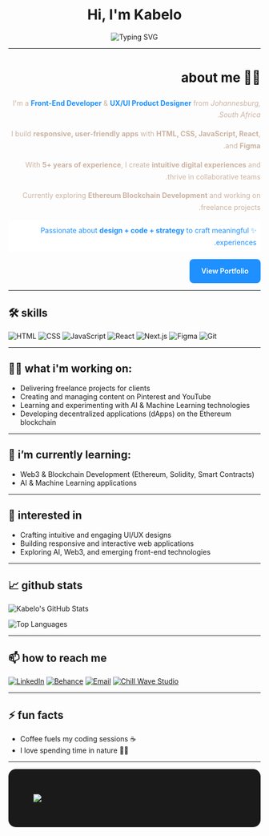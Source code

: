 <h1 align="center">Hi, I'm Kabelo </h1>






<div align="center">

![Typing SVG](https://readme-typing-svg.herokuapp.com?font=Fira+Code&size=24&pause=1000&color=1E90FF&background=FFFFFF&width=820&lines=AI+-+Front-End+Developer+%26+UX%2FUI+Product+Designer)

</div>


---


<section style="font-family: 'Inter', sans-serif; direction: rtl; text-align: right; line-height: 1.7; color: #CBB3A2; max-width: 700px; margin: 0 auto;">
  <h2 style="color: #111111; font-size: 26px; margin-bottom: 16px;">👨‍💻 about me</h2>
  <p>I'm a <strong style="color: #1E90FF;">Front-End Developer</strong> & <strong style="color: #1E90FF;">UX/UI Product Designer</strong> from <em>Johannesburg, South Africa</em>.</p>
  <p>I build <strong>responsive, user-friendly apps</strong> with <strong>HTML, CSS, JavaScript, React</strong>, and <strong>Figma</strong>.</p>
  <p>With <strong>5+ years of experience</strong>, I create <strong>intuitive digital experiences</strong> and thrive in collaborative teams.</p>
  <p>Currently exploring <strong>Ethereum Blockchain Development</strong> and working on freelance projects.</p>
  <p style="color: #1E90FF; background-color: #ffffff; font-family: 'Inter', sans-serif; padding: 8px; border-radius: 4px;">
    ✨ Passionate about <strong>design + code + strategy</strong> to craft meaningful experiences.
  </p>

  <!-- Portfolio Button -->
  <p>
    <a href="https://www.behance.net/kabelomaitisa1" target="_blank" 
       style="display: inline-block; background-color: #1E90FF; color: #ffffff; padding: 12px 24px; border-radius: 8px; text-decoration: none; font-weight: 600; transition: background-color 0.3s;">
      View Portfolio
    </a>
  </p>
</section>


---


## 🛠️ skills
![HTML](https://img.shields.io/badge/HTML-E34F26?style=for-the-badge&logo=html5&logoColor=white)
![CSS](https://img.shields.io/badge/CSS-1572B6?style=for-the-badge&logo=css3&logoColor=white)
![JavaScript](https://img.shields.io/badge/JavaScript-F7DF1E?style=for-the-badge&logo=javascript&logoColor=black)
![React](https://img.shields.io/badge/React-61DAFB?style=for-the-badge&logo=react&logoColor=black)
![Next.js](https://img.shields.io/badge/Next.js-000000?style=for-the-badge&logo=nextdotjs&logoColor=white)
![Figma](https://img.shields.io/badge/Figma-F24E1E?style=for-the-badge&logo=figma&logoColor=white)
![Git](https://img.shields.io/badge/Git-F05032?style=for-the-badge&logo=git&logoColor=white)

---

## 🧑‍🚀 what i'm working on:

- Delivering freelance projects for clients
- Creating and managing content on Pinterest and YouTube
- Learning and experimenting with AI & Machine Learning technologies
- Developing decentralized applications (dApps) on the Ethereum blockchain

---

## 🌱 i’m currently learning:
- Web3 & Blockchain Development (Ethereum, Solidity, Smart Contracts)
- AI & Machine Learning applications

---
 
## 🤖 interested in
- Crafting intuitive and engaging UI/UX designs
- Building responsive and interactive web applications
- Exploring AI, Web3, and emerging front-end technologies

---

## 📈 github stats

<!-- Main GitHub Stats with brown icons -->
![Kabelo's GitHub Stats](https://github-readme-stats.vercel.app/api?username=KabeloM13&show_icons=true&bg_color=ffffff&icon_color=A0522D)

<!-- Top Languages with brown icons -->
![Top Languages](https://github-readme-stats.vercel.app/api/top-langs/?username=KabeloM13&layout=compact&bg_color=ffffff&icon_color=A0522D)

---

## 📫 how to reach me
[![LinkedIn](https://img.shields.io/badge/LinkedIn-0A66C2?style=for-the-badge&logo=linkedin&logoColor=white)](https://www.linkedin.com/in/kabelo-m-9a0555128/)
[![Behance](https://img.shields.io/badge/Behance-1769FF?style=for-the-badge&logo=behance&logoColor=white)](https://www.behance.net/kabelomaitisa1)
[![Email](https://img.shields.io/badge/Email-D14836?style=for-the-badge&logo=gmail&logoColor=white)](mailto:kabelodesigns777@gmail.com)
[![Chill Wave Studio](https://img.shields.io/badge/Chill%20Wave%20Studio-FF0000?style=for-the-badge&logo=youtube&logoColor=white)](https://youtu.be/8suoPIJekTQ?si=jtZ8MKrFGjm3krEO)





---

## ⚡ fun facts
- Coffee fuels my coding sessions ☕
- I love spending time in nature 🌿🌞

---

<div style="background-color:#1a1a1a; padding:50px; border-radius:15px; font-family:Arial, sans-serif; text-align:right;">

  <!-- Typing AI line in bold brown, tech-style font, slightly bigger, aligned right -->
  <div>
    <img src="https://readme-typing-svg.herokuapp.com?font=Fira+Code&size=18&pause=1000&color=A0522D&background=FFFFFF&width=1000&font_weight=bold&lines=Exploring+the+future+of+design+with+AI+and+creativity" style="display:block; margin-left:auto; margin-right:0;" />
  </div>

</div>






























